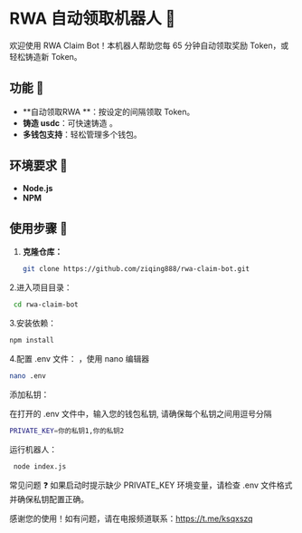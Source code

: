 # RWA 自动领取机器人 🎉

欢迎使用 RWA Claim Bot！本机器人帮助您每 65 分钟自动领取奖励 Token，或轻松铸造新 Token。

## 功能 🌟

- **自动领取RWA **：按设定的间隔领取 Token。
- **铸造  usdc**：可快速铸造 。
- **多钱包支持**：轻松管理多个钱包。

## 环境要求 🔧

- **Node.js**
- **NPM**

## 使用步骤 🚀

1. **克隆仓库：**
   ```bash
   git clone https://github.com/ziqing888/rwa-claim-bot.git
2.进入项目目录：

 ```bash
  cd rwa-claim-bot
```
3.安装依赖：
   ```bash
  npm install
 ```
4.配置 .env 文件：
，使用 nano 编辑器
```bash
nano .env
```
添加私钥：

在打开的 .env 文件中，输入您的钱包私钥, 请确保每个私钥之间用逗号分隔
```bash
PRIVATE_KEY=你的私钥1,你的私钥2
 ```
运行机器人：
 ```bash
  node index.js
 ```
常见问题 ❓
如果启动时提示缺少 PRIVATE_KEY 环境变量，请检查 .env 文件格式并确保私钥配置正确。

感谢您的使用！如有问题，请在电报频道联系：https://t.me/ksqxszq
 
